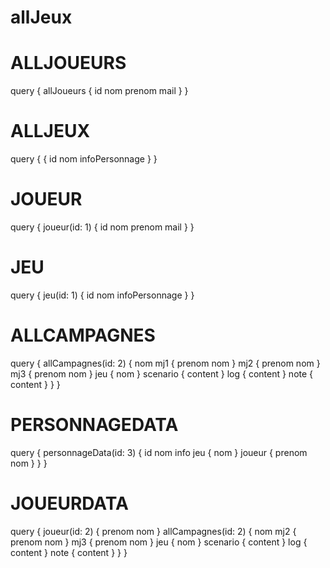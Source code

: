 # allJeux

# ALLJOUEURS
query {
  allJoueurs {
    id
    nom
    prenom
    mail
  }
}

# ALLJEUX 
query {
    {
        id
        nom
        infoPersonnage
    }
}

# JOUEUR
query {
  joueur(id: 1) {
    id
    nom
    prenom
    mail
  }
}

# JEU
query {
  jeu(id: 1) {
    id
    nom
    infoPersonnage
  }
}

# ALLCAMPAGNES
query {
  allCampagnes(id: 2) {
    nom
    mj1 {
      prenom
      nom
    }
    mj2 {
      prenom
      nom
    }
    mj3 {
      prenom
      nom
    }
    jeu {
      nom
    }
    scenario {
      content
    }
    log {
      content
    }
    note {
      content
    }
  }
}

# PERSONNAGEDATA
query {
  personnageData(id: 3) {
    id
    nom
    info
    jeu {
      nom
    }
    joueur {
      prenom
      nom
    }
  }
}

# JOUEURDATA
query {
  joueur(id: 2) {
    prenom
    nom
  }
  allCampagnes(id: 2) {
    nom
    mj2 {
      prenom
      nom
    }
    mj3 {
      prenom
      nom
    }
    jeu {
      nom
    }
    scenario {
      content
    }
    log {
      content
    }
    note {
      content
    }
  }
}
